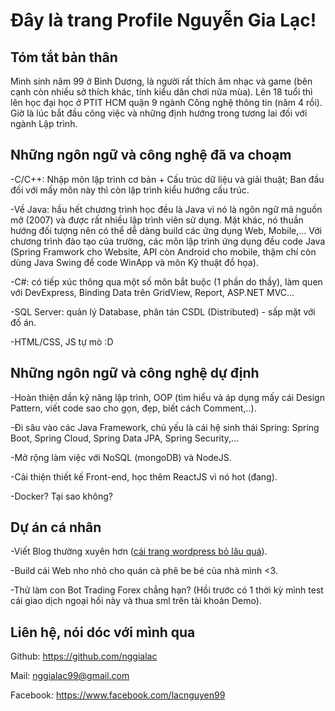 # Đây là trang Profile Nguyễn Gia Lạc!

## Tóm tắt bản thân
Mình sinh năm 99 ở Bình Dương, là người rất thích âm nhạc và game (bên cạnh còn nhiều sở thích khác, tính kiểu dân chơi nửa mùa). Lên 18 tuổi thì lên học đại học ở PTIT HCM quận 9 ngành Công nghệ thông tin (năm 4 rồi). Giờ là lúc bắt đầu công việc và những định hướng trong tương lai đối với ngành Lập trình. 

## Những ngôn ngữ và công nghệ đã va choạm
-C/C++: Nhập môn lập trình cơ bản + Cấu trúc dữ liệu và giải thuật; Ban đầu đối với mấy môn này thì còn lập trình kiểu hướng cấu trúc.

-Về Java: hầu hết chương trình học đều là Java vì nó là ngôn ngữ mã nguồn mở (2007) và được rất nhiều lập trình viên sử dụng. Mặt khác, nó thuần hướng đối tượng nên có thể dễ dàng build các ứng dụng Web, Mobile,... Với chương trình đào tạo của trường, các môn lập trình ứng dụng đều code Java (Spring Framwork cho Website, API còn Android cho mobile, thậm chí còn dùng Java Swing để code WinApp và môn Kỹ thuật đồ họa).

-C#: có tiếp xúc thông qua một số môn bắt buộc (1 phần do thầy), làm quen với DevExpress, Binding Data trên GridView, Report, ASP.NET MVC...

-SQL Server: quản lý Database, phân tán CSDL (Distributed) - sấp mặt với đồ án.

-HTML/CSS, JS tự mò :D

## Những ngôn ngữ và công nghệ dự định

-Hoàn thiện dần kỹ năng lập trình, OOP (tìm hiểu và áp dụng mấy cái Design Pattern, viết code sao cho gọn, đẹp, biết cách Comment,..).

-Đi sâu vào các Java Framework, chủ yếu là cái hệ sinh thái Spring: Spring Boot, Spring Cloud, Spring Data JPA, Spring Security,...

-Mở rộng làm việc với NoSQL (mongoDB) và NodeJS.

-Cải thiện thiết kế Front-end, học thêm ReactJS vì nó hot (đang).

-Docker? Tại sao không?

## Dự án cá nhân

-Viết Blog thường xuyên hơn ([cái trang wordpress bỏ lâu quá](https://codegl.wordpress.com/)).

-Build cái Web nho nhỏ cho quán cà phê be bé của nhà mình <3.

-Thử làm con Bot Trading Forex chẳng hạn? (Hồi trước có 1 thời kỳ mình test cái giao dịch ngoại hối này và thua sml trên tài khoản Demo).

## Liên hệ, nói dóc với mình qua
Github: https://github.com/nggialac

Mail: nggialac99@gmail.com

Facebook: https://www.facebook.com/lacnguyen99 

